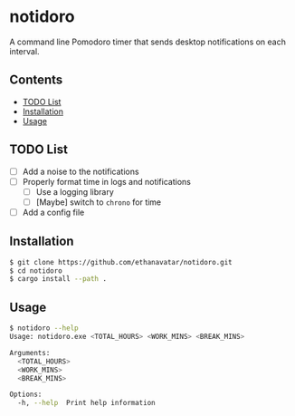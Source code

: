 # notidoro

A command line Pomodoro timer that sends desktop notifications on each interval.

## Contents
- [TODO List](#todo-list)
- [Installation](#installation)
- [Usage](#usage)

## TODO List

- [ ] Add a noise to the notifications
- [ ] Properly format time in logs and notifications
    - [ ] Use a logging library
    - [ ] [Maybe] switch to `chrono` for time
- [ ] Add a config file

## Installation

```bash
$ git clone https://github.com/ethanavatar/notidoro.git
$ cd notidoro
$ cargo install --path .
```

## Usage

```bash
$ notidoro --help
Usage: notidoro.exe <TOTAL_HOURS> <WORK_MINS> <BREAK_MINS>

Arguments:
  <TOTAL_HOURS>
  <WORK_MINS>
  <BREAK_MINS>

Options:
  -h, --help  Print help information
```